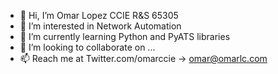 - 👋 Hi, I’m Omar Lopez CCIE R&S 65305
- 👀 I’m interested in Network Automation
- 🌱 I’m currently learning Python and PyATS libraries
- 💞️ I’m looking to collaborate on ...
- 📫 Reach me at Twitter.com/omarccie -> omar@omarlc.com

<!---
OmarCCIE/OmarCCIE is a ✨ special ✨ repository because its `README.md` (this file) appears on your GitHub profile.
You can click the Preview link to take a look at your changes.
--->
